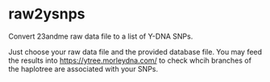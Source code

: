 # raw2ysnps
Convert 23andme raw data file to a list of Y-DNA SNPs.

Just choose your raw data file and the provided database file.
You may feed the results into https://ytree.morleydna.com/ to check whcih branches of the haplotree are associated with your SNPs.
